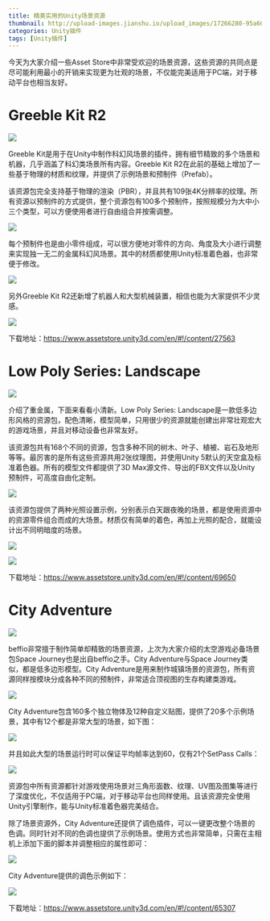 ```yaml
---
title: 精美实用的Unity场景资源
thumbnail: http://upload-images.jianshu.io/upload_images/17266280-95a6037bbb563dc0.png?imageMogr2/auto-orient/strip%7CimageView2/2/w/1240
categories: Unity插件
tags: [Unity插件]
---
```


今天为大家介绍一些Asset
Store中非常受欢迎的场景资源，这些资源的共同点是尽可能利用最小的开销来实现更为壮观的场景，不仅能完美适用于PC端，对于移动平台也相当友好。

# Greeble Kit R2

  

![](http://upload-images.jianshu.io/upload_images/17266280-95a6037bbb563dc0.png?imageMogr2/auto-orient/strip%7CimageView2/2/w/1240)  

Greeble Kit是用于在Unity中制作科幻风场景的插件，拥有细节精致的多个场景和机器，几乎涵盖了科幻类场景所有内容。Greeble Kit
R2在此前的基础上增加了一些基于物理的材质和纹理，并提供了示例场景和预制件（Prefab）。

该资源包完全支持基于物理的渲染（PBR），并且共有109张4K分辨率的纹理。所有资源以预制件的方式提供，整个资源包有100多个预制件，按照规模分为大中小三个类型，可以方便使用者进行自由组合并按需调整。

  

![](http://upload-images.jianshu.io/upload_images/17266280-f0ca8539786324a8.png?imageMogr2/auto-orient/strip%7CimageView2/2/w/1240)  

每个预制件也是由小零件组成，可以很方便地对零件的方向、角度及大小进行调整来实现独一无二的金属科幻风场景。其中的材质都使用Unity标准着色器，也非常便于修改。

  

![](http://upload-images.jianshu.io/upload_images/17266280-79dee0fbb8f8f2eb.png?imageMogr2/auto-orient/strip%7CimageView2/2/w/1240)  

另外Greeble Kit R2还新增了机器人和大型机械装置，相信也能为大家提供不少灵感。

  

![](http://upload-images.jianshu.io/upload_images/17266280-a9fcef86646ad81f.png?imageMogr2/auto-orient/strip%7CimageView2/2/w/1240)  

下载地址：https://www.assetstore.unity3d.com/en/#!/content/27563

  

# Low Poly Series: Landscape

  

![](http://upload-images.jianshu.io/upload_images/17266280-56ef4677872c95d8.png?imageMogr2/auto-orient/strip%7CimageView2/2/w/1240)  

  

介绍了重金属，下面来看看小清新。Low Poly Series:
Landscape是一款低多边形风格的资源包，配色清晰，模型简单，只用很少的资源就能创建出非常壮观宏大的游戏场景，并且对移动设备也非常友好。

该资源包共有168个不同的资源，包含多种不同的树木、叶子、植被、岩石及地形等等。最厉害的是所有这些资源共用2张纹理图，并使用Unity
5默认的天空盒及标准着色器。所有的模型文件都提供了3D Max源文件、导出的FBX文件以及Unity预制件，可高度自由化定制。

  

![](http://upload-images.jianshu.io/upload_images/17266280-6496b305f50165ba.png?imageMogr2/auto-orient/strip%7CimageView2/2/w/1240)  

该资源包提供了两种光照设置示例，分别表示白天跟夜晚的场景，都是使用资源中的资源零件组合而成的大场景。材质仅有简单的着色，再加上光照的配合，就能设计出不同明暗度的场景。

  

![](http://upload-images.jianshu.io/upload_images/17266280-51417295fbf493a7.png?imageMogr2/auto-orient/strip%7CimageView2/2/w/1240)  

  

![](http://upload-images.jianshu.io/upload_images/17266280-65371c29cfc3bdc0.png?imageMogr2/auto-orient/strip%7CimageView2/2/w/1240)  

下载地址：https://www.assetstore.unity3d.com/en/#!/content/69650

#  

# City Adventure

  

![](http://upload-images.jianshu.io/upload_images/17266280-2a39a35dd117751e.png?imageMogr2/auto-orient/strip%7CimageView2/2/w/1240)  

beffio非常擅于制作简单却精致的场景资源，上次为大家介绍的太空游戏必备场景包Space Journey也是出自beffio之手。City
Adventure与Space Journey类似，都是低多边形模型。City
Adventure是用来制作城镇场景的资源包，所有资源同样按模块分成各种不同的预制件，非常适合顶视图的生存构建类游戏。

  

![](http://upload-images.jianshu.io/upload_images/17266280-04a142b9c15657d2.png?imageMogr2/auto-orient/strip%7CimageView2/2/w/1240)  

City Adventure包含160多个独立物体及12种自定义贴图，提供了20多个示例场景，其中有12个都是非常大型的场景，如下图：

  

![](http://upload-images.jianshu.io/upload_images/17266280-8802df0b38e67a10.png?imageMogr2/auto-orient/strip%7CimageView2/2/w/1240)  

并且如此大型的场景运行时可以保证平均帧率达到60，仅有21个SetPass Calls：

  

![](http://upload-images.jianshu.io/upload_images/17266280-609c2a00070367e9.png?imageMogr2/auto-orient/strip%7CimageView2/2/w/1240)  

资源包中所有资源都针对游戏使用场景对三角形面数、纹理、UV图及图集等进行了深度优化，不仅适用于PC端，对于移动平台也同样使用。且该资源完全使用Unity引擎制作，能与Unity标准着色器完美结合。

除了场景资源外，City
Adventure还提供了调色插件，可以一键更改整个场景的色调。同时针对不同的色调也提供了示例场景。使用方式也非常简单，只需在主相机上添加下面的脚本并调整相应的属性即可：

  

![](http://upload-images.jianshu.io/upload_images/17266280-3a058f161c7f55fc.png?imageMogr2/auto-orient/strip%7CimageView2/2/w/1240)  

City Adventure提供的调色示例如下：

  

![](http://upload-images.jianshu.io/upload_images/17266280-78a855b6de1692a8.png?imageMogr2/auto-orient/strip%7CimageView2/2/w/1240)  

下载地址：https://www.assetstore.unity3d.com/en/#!/content/65307

